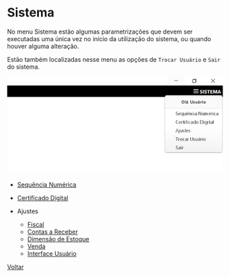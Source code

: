 # Sistema

No menu Sistema estão algumas parametrizações que devem ser executadas uma única vez no início da utilização do sistema, ou quando houver alguma alteração.

Estão também localizadas nesse menu as opções de `Trocar Usuário` e `Sair` do sistema.

![](images/sistema.jpg)

- [Sequência Numérica](sequencia_numerica)

- [Certificado Digital](certificado_digital.md)

  

- Ajustes
  
  - [Fiscal](ajustes_fiscal.md)
  - [Contas a Receber](ajustes_contas_receber.md)
  - [Dimensão de Estoque](ajustes_dimensao_estoque.md)
  - [Venda](ajustes_venda.md)
  - [Interface Usuário](ajustes_interface_usuario.md)



[Voltar](index.md)

